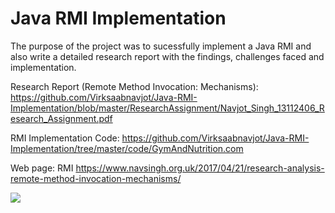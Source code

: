 # Java RMI Implementation

The purpose of the project was to sucessfully implement a Java RMI and also write a detailed research report with the findings, challenges faced and implementation.


Research Report (Remote Method Invocation: Mechanisms): https://github.com/Virksaabnavjot/Java-RMI-Implementation/blob/master/ResearchAssignment/Navjot_Singh_13112406_Research_Assignment.pdf

RMI Implementation Code: https://github.com/Virksaabnavjot/Java-RMI-Implementation/tree/master/code/GymAndNutrition.com

Web page: RMI https://www.navsingh.org.uk/2017/04/21/research-analysis-remote-method-invocation-mechanisms/

<img src="https://www.navsingh.org.uk/wp-content/uploads/2017/04/Screen-Shot-2017-04-14-at-01.58.55.png" >
